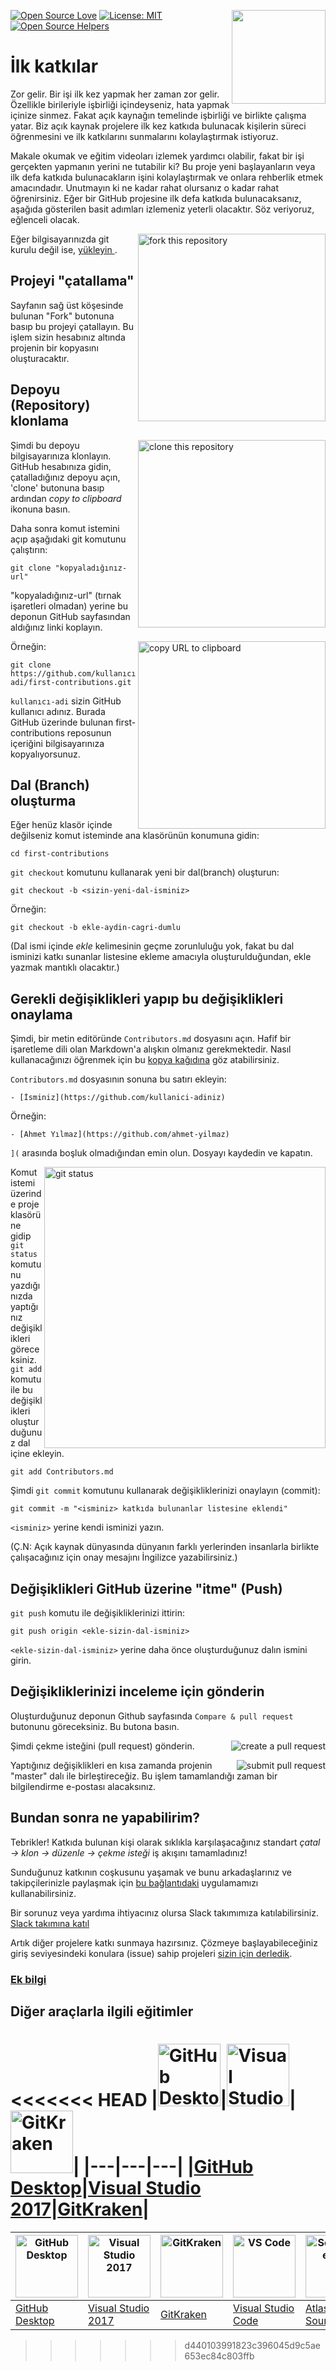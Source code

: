 [![Open Source Love](https://badges.frapsoft.com/os/v1/open-source.svg?v=103)](https://github.com/ellerbrock/open-source-badges/)
[<img align="right" width="150" src="https://firstcontributions.github.io/assets/Readme/join-slack-team.png">](https://join.slack.com/t/firstcontributors/shared_invite/enQtNjkxNzQwNzA2MTMwLTVhMWJjNjg2ODRlNWZhNjIzYjgwNDIyZWYwZjhjYTQ4OTBjMWM0MmFhZDUxNzBiYzczMGNiYzcxNjkzZDZlMDM)
[![License: MIT](https://img.shields.io/badge/License-MIT-green.svg)](https://opensource.org/licenses/MIT)
[![Open Source Helpers](https://www.codetriage.com/roshanjossey/first-contributions/badges/users.svg)](https://www.codetriage.com/roshanjossey/first-contributions)

# İlk katkılar

Zor gelir. Bir işi ilk kez yapmak her zaman zor gelir. Özellikle birileriyle işbirliği içindeyseniz, hata yapmak içinize sinmez. Fakat açık kaynağın temelinde işbirliği ve birlikte çalışma yatar. Biz açık kaynak projelere ilk kez katkıda bulunacak kişilerin süreci öğrenmesini ve ilk katkılarını sunmalarını kolaylaştırmak istiyoruz.

Makale okumak ve eğitim videoları izlemek yardımcı olabilir, fakat bir işi gerçekten yapmanın yerini ne tutabilir ki? Bu proje yeni başlayanların veya ilk defa katkıda bulunacakların işini kolaylaştırmak ve onlara rehberlik etmek amacındadır. Unutmayın ki ne kadar rahat olursanız o kadar rahat öğrenirsiniz. Eğer bir GitHub projesine ilk defa katkıda bulunacaksanız, aşağıda gösterilen basit adımları izlemeniz yeterli olacaktır. Söz veriyoruz, eğlenceli olacak.

<img align="right" width="300" src="https://firstcontributions.github.io/assets/Readme/fork.png" alt="fork this repository" />

Eğer bilgisayarınızda git kurulu değil ise, [ yükleyin ]( https://help.github.com/articles/set-up-git/ ).

## Projeyi "çatallama"

Sayfanın sağ üst köşesinde bulunan "Fork" butonuna basıp bu projeyi çatallayın.
Bu işlem sizin hesabınız altında projenin bir kopyasını oluşturacaktır.

## Depoyu (Repository) klonlama

<img align="right" width="300" src="https://firstcontributions.github.io/assets/Readme/clone.png" alt="clone this repository" />

Şimdi bu depoyu bilgisayarınıza klonlayın. GitHub hesabınıza gidin, çatalladığınız depoyu açın, 'clone' butonuna basıp ardından *copy to clipboard* ikonuna basın.

Daha sonra komut istemini açıp aşağıdaki git komutunu çalıştırın:

```
git clone "kopyaladığınız-url"
```
"kopyaladığınız-url" (tırnak işaretleri olmadan) yerine bu deponun GitHub sayfasından aldığınız linki koplayın.

<img align="right" width="300" src="https://firstcontributions.github.io/assets/Readme/copy-to-clipboard.png" alt="copy URL to clipboard" />

Örneğin:
```
git clone https://github.com/kullanıcı-adi/first-contributions.git
```
`kullanıcı-adi` sizin GitHub kullanıcı adınız. Burada GitHub üzerinde bulunan first-contributions reposunun içeriğini bilgisayarınıza kopyalıyorsunuz.

## Dal (Branch) oluşturma

Eğer henüz klasör içinde değilseniz komut isteminde ana klasörünün konumuna gidin:

```
cd first-contributions
```
`git checkout` komutunu kullanarak yeni bir dal(branch) oluşturun:
```
git checkout -b <sizin-yeni-dal-isminiz>
```

Örneğin:
```
git checkout -b ekle-aydin-cagri-dumlu
```
(Dal ismi içinde *ekle* kelimesinin geçme zorunluluğu yok, fakat bu dal isminizi katkı sunanlar listesine ekleme amacıyla oluşturulduğundan, ekle yazmak mantıklı olacaktır.)

## Gerekli değişiklikleri yapıp bu değişiklikleri onaylama

Şimdi, bir metin editöründe `Contributors.md` dosyasını açın. Hafif bir işaretleme dili olan Markdown'a alışkın olmanız gerekmektedir. Nasıl kullanacağınızı öğrenmek için bu [kopya kağıdına](https://github.com/adam-p/markdown-here/wiki/Markdown-Cheatsheet) göz atabilirsiniz.

`Contributors.md` dosyasının sonuna bu satırı ekleyin:

```
- [İsminiz](https://github.com/kullanici-adiniz)
```

Örneğin:

```
- [Ahmet Yılmaz](https://github.com/ahmet-yilmaz)
```

`](` arasında boşluk olmadığından emin olun. Dosyayı kaydedin ve kapatın.

<img align="right" width="450" src="https://firstcontributions.github.io/assets/Readme/git-status.png" alt="git status" />

Komut istemi üzerinde proje klasörüne gidip `git status` komutunu yazdığınızda yaptığınız değişiklikleri göreceksiniz. `git add` komutu ile bu değişiklikleri oluşturduğunuz dal içine ekleyin.

```
git add Contributors.md
```

Şimdi `git commit` komutunu kullanarak değişikliklerinizi onaylayın (commit):
```
git commit -m "<isminiz> katkıda bulunanlar listesine eklendi"
```
`<isminiz>` yerine kendi isminizi yazın.

(Ç.N: Açık kaynak dünyasında dünyanın farklı yerlerinden insanlarla birlikte çalışacağınız için onay mesajını İngilizce yazabilirsiniz.)

## Değişiklikleri GitHub üzerine "itme" (Push)

`git push` komutu ile değişikliklerinizi ittirin:
```
git push origin <ekle-sizin-dal-isminiz>
```
`<ekle-sizin-dal-isminiz>` yerine daha önce oluşturduğunuz dalın ismini girin.

## Değişikliklerinizi inceleme için gönderin

Oluşturduğunuz deponun Github sayfasında `Compare & pull request` butonunu göreceksiniz. Bu butona basın.

<img style="float: right;" src="https://firstcontributions.github.io/assets/Readme/compare-and-pull.png" alt="create a pull request" />

Şimdi çekme isteğini (pull request) gönderin.

<img style="float: right;" src="https://firstcontributions.github.io/assets/Readme/submit-pull-request.png" alt="submit pull request" />

Yaptığınız değişiklikleri en kısa zamanda projenin "master" dalı ile birleştireceğiz. Bu işlem tamamlandığı zaman bir bilgilendirme e-postası alacaksınız.

## Bundan sonra ne yapabilirim?

Tebrikler! Katkıda bulunan kişi olarak sıklıkla karşılaşacağınız standart _çatal -> klon -> düzenle -> çekme isteği_ iş akışını tamamladınız!

Sunduğunuz katkının coşkusunu yaşamak ve bunu arkadaşlarınız ve takipçilerinizle paylaşmak için [bu bağlantıdaki](https://roshanjossey.github.io/first-contributions/#social-share) uygulamamızı kullanabilirsiniz.

Bir sorunuz veya yardıma ihtiyacınız olursa Slack takımımıza katılabilirsiniz. [Slack takımına katıl](https://firstcontributions.herokuapp.com)

Artık diğer projelere katkı sunmaya hazırsınız. Çözmeye başlayabileceğiniz giriş seviyesindeki konulara (issue) sahip projeleri [sizin için derledik](https://roshanjossey.github.io/first-contributions/#project-list).

### [Ek bilgi](../additional-material/git_workflow_scenarios/additional-material.md)

## Diğer araçlarla ilgili eğitimler


<<<<<<< HEAD
|<a href="../github-desktop-tutorial.md"><img alt="GitHub Desktop" src="https://desktop.github.com/images/desktop-icon.svg" width="100"></a>|<a href="../github-windows-vs2017-tutorial.md"><img alt="Visual Studio 2017" src="https://upload.wikimedia.org/wikipedia/commons/c/cd/Visual_Studio_2017_Logo.svg" width="100"></a>|<a href="../gitkraken-tutorial.md"><img alt="GitKraken" src="https://firstcontributions.github.io/assets/Readme/gk-icon.png" width="100"></a>|
|---|---|---|
|[GitHub Desktop](../github-desktop-tutorial.md)|[Visual Studio 2017](../github-windows-vs2017-tutorial.md)|[GitKraken](../gitkraken-tutorial.md)|
=======
|<a href="../gui-tool-tutorials/github-desktop-tutorial.md"><img alt="GitHub Desktop" src="https://desktop.github.com/images/desktop-icon.svg" width="100"></a>|<a href="../gui-tool-tutorials/github-windows-vs2017-tutorial.md"><img alt="Visual Studio 2017" src="https://upload.wikimedia.org/wikipedia/commons/c/cd/Visual_Studio_2017_Logo.svg" width="100"></a>|<a href="../gui-tool-tutorials/gitkraken-tutorial.md"><img alt="GitKraken" src="https://firstcontributions.github.io/assets/Readme/assets/gk-icon.png" width="100"></a>|<a href="../gui-tool-tutorials/github-windows-vs-code-tutorial.md"><img alt="VS Code" src="https://upload.wikimedia.org/wikipedia/commons/2/2d/Visual_Studio_Code_1.18_icon.svg" width=100></a> | <a href="../gui-tool-tutorials/sourcetree-macos-tutorial.md"><img alt="Sourcetree App" src="https://wac-cdn.atlassian.com/dam/jcr:81b15cde-be2e-4f4a-8af7-9436f4a1b431/Sourcetree-icon-blue.svg" width=100></a> | <a href="../gui-tool-tutorials/github-windows-intellij-tutorial.md"><img alt="IntelliJ IDEA" src="https://upload.wikimedia.org/wikipedia/commons/d/d5/IntelliJ_IDEA_Logo.svg" width=100></a> |
|---|---|---|---|---|---|
|[GitHub Desktop](../gui-tool-tutorials/github-desktop-tutorial.md)|[Visual Studio 2017](../gui-tool-tutorials/github-windows-vs2017-tutorial.md)|[GitKraken](../gui-tool-tutorials/gitkraken-tutorial.md)|[Visual Studio Code](../gui-tool-tutorials/github-windows-vs-code-tutorial.md)|[Atlassian Sourcetree](../gui-tool-tutorials/sourcetree-macos-tutorial.md)|[IntelliJ IDEA](../gui-tool-tutorials/github-windows-intellij-tutorial.md)|
>>>>>>> d440103991823c396045d9c5ae653ec84c803ffb


